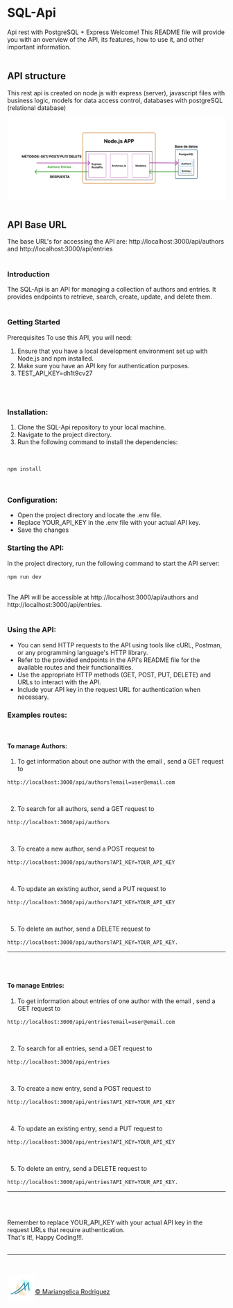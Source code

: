 # SQL-Api
Api rest with PostgreSQL + Express
Welcome! This README file will provide you with an overview of the API, its features, how to use it, and other important information.
<br>
<br>

## API structure
This rest api is created on node.js with express (server), javascript files with business logic, models for data access control, databases with postgreSQL (relational database)
<br>

[<img align="center" src="./public/assets/images/architecture.png">](/README.md)
<br>
<br>

## API Base URL
The base URL's for accessing the API are: http://localhost:3000/api/authors and http://localhost:3000/api/entries
<br>
<br>

### Introduction

The SQL-Api is an API for managing a collection of authors and entries. It provides endpoints to retrieve, search, create, update, and delete them.
<br>
<br>

### Getting Started
Prerequisites
To use this API, you will need:

  1. Ensure that you have a local development environment set up with Node.js and npm installed.
  2. Make sure you have an API key for authentication purposes. 
  3. TEST_API_KEY=dh1t9cv27
<br>
<br>

### Installation:

  1. Clone the SQL-Api repository to your local machine.
  2. Navigate to the project directory.
  3. Run the following command to install the dependencies:
<br>

```
npm install
```
<br>

### Configuration:

  - Open the project directory and locate the .env file.
  - Replace YOUR_API_KEY in the .env file with your actual API key.
  - Save the changes

### Starting the API:

In the project directory, run the following command to start the API server:
<br>
```
npm run dev
```
<br>
The API will be accessible at http://localhost:3000/api/authors and http://localhost:3000/api/entries.
<br>
<br>

### Using the API:

  - You can send HTTP requests to the API using tools like cURL, Postman, or any programming language's HTTP library.
  - Refer to the provided endpoints in the API's README file for the available routes and their functionalities.
  - Use the appropriate HTTP methods (GET, POST, PUT, DELETE) and URLs to interact with the API.
  - Include your API key in the request URL for authentication when necessary.

### Examples routes:
<br>

#### To manage Authors:

1. To get information about one author with the email , send a GET request to 
  ```
  http://localhost:3000/api/authors?email=user@email.com
  ```
<br>

2. To search for all authors, send a GET request to
  ```
  http://localhost:3000/api/authors
  ```
<br>

3. To create a new author, send a POST request to 
```
http://localhost:3000/api/authors?API_KEY=YOUR_API_KEY
```
<br>

4. To update an existing author, send a PUT request to 
```
http://localhost:3000/api/authors?API_KEY=YOUR_API_KEY
```
<br>

5. To delete an author, send a DELETE request to 

```
http://localhost:3000/api/authors?API_KEY=YOUR_API_KEY.
```
___
<br>
<br>

#### To manage Entries:

1. To get information about entries of one author with the email , send a GET request to 
  ```
  http://localhost:3000/api/entries?email=user@email.com
  ```
<br>

2. To search for all entries, send a GET request to
  ```
  http://localhost:3000/api/entries
  ```
<br>

3. To create a new entry, send a POST request to 
```
http://localhost:3000/api/entries?API_KEY=YOUR_API_KEY
```
<br>

4. To update an existing entry, send a PUT request to 
```
http://localhost:3000/api/entries?API_KEY=YOUR_API_KEY
```
<br>

5. To delete an entry, send a DELETE request to 

```
http://localhost:3000/api/entries?API_KEY=YOUR_API_KEY.
```
___
<br>
<br>

Remember to replace YOUR_API_KEY with your actual API key in the request URLs that require authentication.
<br>
That's it!, Happy Coding!!!.
<br>
<br>
___

<br>

[<img align="left" width="64" height="64" src="./public/assets/images/favicon-2023.png">](https://www.gromarant.com/)
<br>

[&copy; Mariangelica Rodriguez](https://www.linkedin.com/in/mariangelica-rodr%C3%ADguez-p%C3%A9rez/)